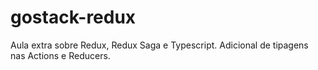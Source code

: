 # gostack-redux
Aula extra sobre Redux, Redux Saga e Typescript. Adicional de tipagens nas Actions e Reducers.
